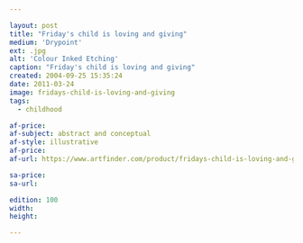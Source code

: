 ```yaml
---

layout: post
title: "Friday's child is loving and giving"
medium: 'Drypoint'
ext: .jpg
alt: 'Colour Inked Etching'
caption: "Friday's child is loving and giving"
created: 2004-09-25 15:35:24
date: 2011-03-24
image: fridays-child-is-loving-and-giving
tags:
  - childhood

af-price:
af-subject: abstract and conceptual
af-style: illustrative
af-price:
af-url: https://www.artfinder.com/product/fridays-child-is-loving-and-giving/

sa-price:
sa-url:

edition: 100
width:
height:

---
```

